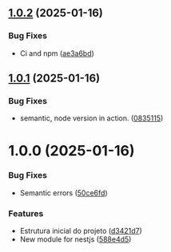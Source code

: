 ## [1.0.2](https://github.com/welton-dev/stack-nestjs/compare/v1.0.1...v1.0.2) (2025-01-16)


### Bug Fixes

* Ci and npm ([ae3a6bd](https://github.com/welton-dev/stack-nestjs/commit/ae3a6bdca55ec846ba38b607bb8c0b90e6b09d24))

## [1.0.1](https://github.com/welton-dev/stack-nestjs/compare/v1.0.0...v1.0.1) (2025-01-16)


### Bug Fixes

* semantic, node version in action. ([0835115](https://github.com/welton-dev/stack-nestjs/commit/0835115dacc020f9a11c2bfa8491a9894a04b192))

# 1.0.0 (2025-01-16)


### Bug Fixes

* Semantic errors ([50ce6fd](https://github.com/welton-dev/stack-nestjs/commit/50ce6fd44d46083758ad785348676570b9dc6a05))


### Features

* Estrutura inicial do projeto ([d3421d7](https://github.com/welton-dev/stack-nestjs/commit/d3421d79a4a32e8638e5f59347213c889b540ab1))
* New module for nestjs ([588e4d5](https://github.com/welton-dev/stack-nestjs/commit/588e4d55376ec8134e415658aed7b7bd43400e94))
